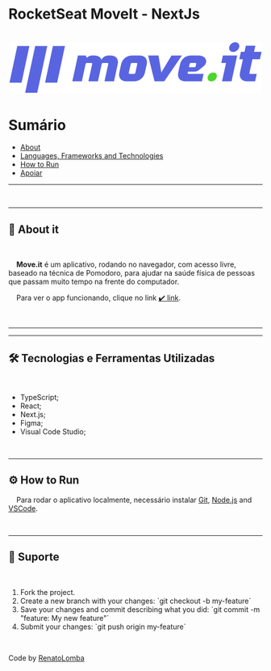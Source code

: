 # RocketSeat MoveIt - NextJs

<h1 align="center">
    <img src="./public/logo-full.svg">
</h1>

<h1>Sumário</h1>
<ul>
  <li><a href="#index">About</a></li>
  <li><a href="#techs">Languages, Frameworks and Technologies</a></li>
  <li><a href="#run">How to Run</a></li>
  <li><a href="#support">Apoiar</a></li>
</ul>

<hr />

<br>

---

<h2 id="idex">📖 About it</h2>

<br>

<p>
    &nbsp;&nbsp;&nbsp;&nbsp;<strong>Move.it</strong> é um aplicativo, rodando no navegador, com acesso livre, baseado na técnica de Pomodoro, para ajudar na saúde física de 
  pessoas que passam muito tempo na frente do computador.
</p>
<p>
    &nbsp;&nbsp;&nbsp;&nbsp;Para ver o app funcionando, clique no link <a href="https://moveit-next-rocketseat.vercel.app/" target="_blank">✔️ link</a>.
</p>

<br>

<hr />

---

<h2 id="techs">🛠 Tecnologias e Ferramentas Utilizadas</h2>

<br>

* TypeScript;
* React;
* Next.js;
* Figma;
* Visual Code Studio;

<br>

---

<h2 id="run">⚙️ How to Run</h2>

&nbsp;&nbsp;&nbsp;&nbsp;Para rodar o aplicativo localmente, necessário instalar <a href="https://git-scm.com" target="_blank">Git</a>, <a href="https://nodejs.org/en/" target="_blank">Node.js</a> and <a href="https://code.visualstudio.com/" target="_blank">VSCode</a>.

<br>

---

<h2 id="support">💪 Suporte</h2>

<br>

<ol>
    <li>Fork the project.</li>
    <li>Create a new branch with your changes: `git checkout -b my-feature`</li>
    <li>Save your changes and commit describing what you did: `git commit -m "feature: My new feature"`</li>
    <li>Submit your changes: `git push origin my-feature`</li>
</ol>

<br>

Code by <a href="https://www.github.com/RenatoLomba">RenatoLomba</a>
